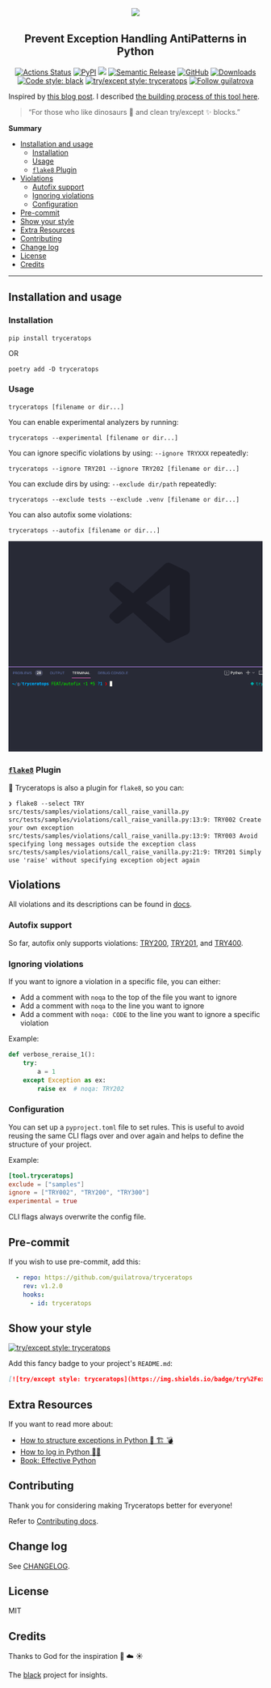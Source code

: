<p align="center">
    <img src="https://raw.githubusercontent.com/guilatrova/tryceratops/main/img/logo.png">
</p>

<h2 align="center">Prevent Exception Handling AntiPatterns in Python</h2>

<p align="center">
  <a href="https://github.com/guilatrova/tryceratops/actions"><img alt="Actions Status" src="https://github.com/guilatrova/tryceratops/workflows/CI/badge.svg"></a>
  <a href="https://pypi.org/project/tryceratops/"><img alt="PyPI" src="https://img.shields.io/pypi/v/tryceratops"/></a>
  <img src="https://badgen.net/pypi/python/tryceratops" />
  <a href="https://github.com/relekang/python-semantic-release"><img alt="Semantic Release" src="https://img.shields.io/badge/%20%20%F0%9F%93%A6%F0%9F%9A%80-semantic--release-e10079.svg"></a>
  <a href="https://github.com/guilatrova/tryceratops/blob/main/LICENSE"><img alt="GitHub" src="https://img.shields.io/github/license/guilatrova/tryceratops"/></a>
  <a href="https://pepy.tech/project/tryceratops/"><img alt="Downloads" src="https://static.pepy.tech/personalized-badge/tryceratops?period=total&units=international_system&left_color=grey&right_color=blue&left_text=%F0%9F%A6%96%20Downloads"/></a>
  <a href="https://github.com/psf/black"><img alt="Code style: black" src="https://img.shields.io/badge/code%20style-black-000000.svg"/></a>
  <a href="https://github.com/guilatrova/tryceratops"><img alt="try/except style: tryceratops" src="https://img.shields.io/badge/try%2Fexcept%20style-tryceratops%20%F0%9F%A6%96%E2%9C%A8-black" /></a>
  <a href="https://twitter.com/intent/user?screen_name=guilatrova"><img alt="Follow guilatrova" src="https://img.shields.io/twitter/follow/guilatrova?style=social"/></a>
</p>

Inspired by [this blog post](https://blog.guilatrova.dev/handling-exceptions-in-python-like-a-pro/). I described [the building process of this tool here](https://blog.guilatrova.dev/project-tryceratops/).

> “For those who like dinosaurs 🦖 and clean try/except ✨ blocks.”

**Summary**
- [Installation and usage](#installation-and-usage)
  - [Installation](#installation)
  - [Usage](#usage)
  - [`flake8` Plugin](#flake8-plugin)
- [Violations](#violations)
  - [Autofix support](#autofix-support)
  - [Ignoring violations](#ignoring-violations)
  - [Configuration](#configuration)
- [Pre-commit](#pre-commit)
- [Show your style](#show-your-style)
- [Extra Resources](#extra-resources)
- [Contributing](#contributing)
- [Change log](#change-log)
- [License](#license)
- [Credits](#credits)

---

## Installation and usage

### Installation

```
pip install tryceratops
```

OR

```
poetry add -D tryceratops
```

### Usage

```
tryceratops [filename or dir...]
```

You can enable experimental analyzers by running:

```
tryceratops --experimental [filename or dir...]
```

You can ignore specific violations by using: `--ignore TRYXXX` repeatedly:

```
tryceratops --ignore TRY201 --ignore TRY202 [filename or dir...]
```

You can exclude dirs by using: `--exclude dir/path` repeatedly:

```
tryceratops --exclude tests --exclude .venv [filename or dir...]
```

You can also autofix some violations:

```
tryceratops --autofix [filename or dir...]
```

![example](https://raw.githubusercontent.com/guilatrova/tryceratops/main/img/tryceratops-example3.gif)

### [`flake8`](https://github.com/PyCQA/flake8) Plugin

🦖 Tryceratops is also a plugin for `flake8`, so you can:

```
❯ flake8 --select TRY src/tests/samples/violations/call_raise_vanilla.py
src/tests/samples/violations/call_raise_vanilla.py:13:9: TRY002 Create your own exception
src/tests/samples/violations/call_raise_vanilla.py:13:9: TRY003 Avoid specifying long messages outside the exception class
src/tests/samples/violations/call_raise_vanilla.py:21:9: TRY201 Simply use 'raise' without specifying exception object again
```

## Violations

All violations and its descriptions can be found in [docs](https://github.com/guilatrova/tryceratops/tree/main/docs/violations).

### Autofix support

So far, autofix only supports violations: [TRY200](docs/violations/TRY200.md), [TRY201](docs/violations/TRY201.md), and [TRY400](docs/violations/TRY400.md).

### Ignoring violations

If you want to ignore a violation in a specific file, you can either:

- Add a comment with `noqa` to the top of the file you want to ignore
- Add a comment with `noqa` to the line you want to ignore
- Add a comment with `noqa: CODE` to the line you want to ignore a specific violation

Example:

```py
def verbose_reraise_1():
    try:
        a = 1
    except Exception as ex:
        raise ex  # noqa: TRY202
```

### Configuration

You can set up a `pyproject.toml` file to set rules.
This is useful to avoid reusing the same CLI flags over and over again and helps to define the structure of your project.

Example:

```toml
[tool.tryceratops]
exclude = ["samples"]
ignore = ["TRY002", "TRY200", "TRY300"]
experimental = true
```

CLI flags always overwrite the config file.

## Pre-commit

If you wish to use pre-commit, add this:

```yaml
  - repo: https://github.com/guilatrova/tryceratops
    rev: v1.2.0
    hooks:
      - id: tryceratops
```

## Show your style

[![try/except style: tryceratops](https://img.shields.io/badge/try%2Fexcept%20style-tryceratops%20%F0%9F%A6%96%E2%9C%A8-black)](https://github.com/guilatrova/tryceratops)

Add this fancy badge to your project's `README.md`:

```md
[![try/except style: tryceratops](https://img.shields.io/badge/try%2Fexcept%20style-tryceratops%20%F0%9F%A6%96%E2%9C%A8-black)](https://github.com/guilatrova/tryceratops)
```

## Extra Resources

If you want to read more about:

- [How to structure exceptions in Python 🐍 🏗️ 💣](https://blog.guilatrova.dev/how-to-structure-exception-in-python-like-a-pro/)
- [How to log in Python 🐍🌴](https://blog.guilatrova.dev/how-to-log-in-python-like-a-pro/)
- [Book: Effective Python](https://amzn.to/3bEVHpG)

## Contributing

Thank you for considering making Tryceratops better for everyone!

Refer to [Contributing docs](docs/CONTRIBUTING.md).

## Change log

See [CHANGELOG](CHANGELOG.md).

## License

MIT

## Credits

Thanks to God for the inspiration 🙌 ☁️ ☀️

The [black](https://github.com/psf/black) project for insights.
